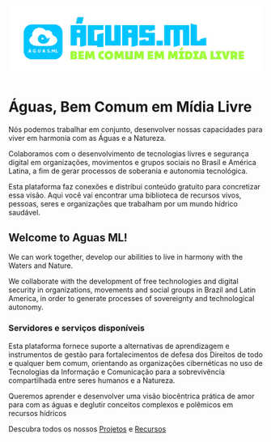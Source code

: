 ---
---

<img src="/img/logo_aguasml_nice.png" title="ÁguasML" alt="ÁguasML" />


# **Águas**, Bem Comum em **M**ídia **L**ivre

Nós podemos trabalhar em conjunto, desenvolver nossas capacidades para viver em harmonia com as Águas e a Natureza.

Colaboramos com o desenvolvimento de tecnologias livres e segurança digital em organizações, movimentos e grupos sociais no Brasil e América Latina, a fim de gerar processos de soberania e autonomia tecnológica.

Esta plataforma faz conexões e distribui conteúdo gratuito para concretizar essa visão. Aqui você vai encontrar uma biblioteca de recursos vivos, pessoas, seres e organizações que trabalham por um mundo hídrico saudável.

## **Welcome** to Aguas ML!

We can work together, develop our abilities to live in harmony with the Waters and Nature.

We collaborate with the development of free technologies and digital security in organizations, movements and social groups in Brazil and Latin America, in order to generate processes of sovereignty and technological autonomy.


### Servidores e serviços disponíveis

Esta plataforma fornece suporte a alternativas de aprendizagem e instrumentos de gestão para fortalecimentos de defesa dos Direitos de todo e qualquer bem comum, orientando as organizações cibernéticas no uso de Tecnologias da Informação e Comunicação para a sobrevivência compartilhada entre seres humanos e a Natureza.

Queremos aprender e desenvolver uma visão biocêntrica prática de amor para com as águas e deglutir conceitos complexos e polêmicos em recursos hídricos

Descubra todos os nossos [Projetos](https://graficos.aguas.ml/projetos/) e [Recursos](https://graficos.aguas.ml/recursos/)


